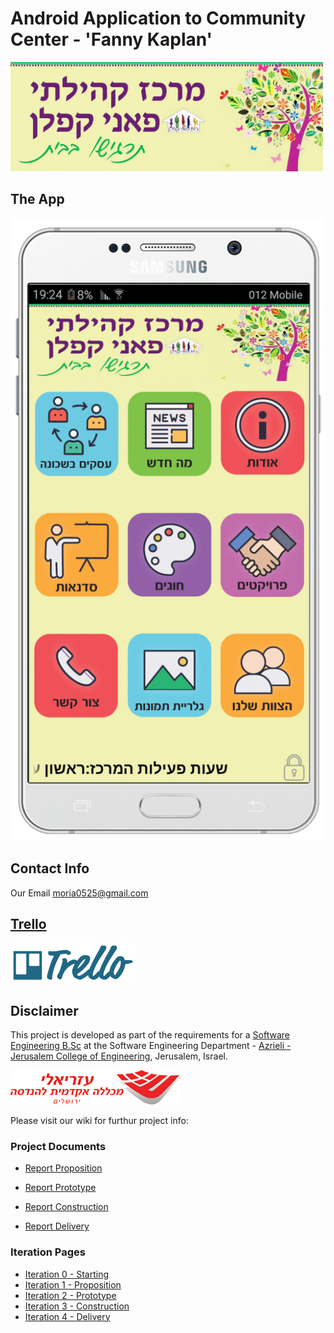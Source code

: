 # Android Application to Community Center - 'Fanny Kaplan'

<img src="https://github.com/moria0525/App_matnas/blob/master/Docs/banner.jpg" width="500">

## The App
<img src="https://github.com/moria0525/App_matnas/blob/master/Docs/gif.gif">

## Contact Info
Our Email
moria0525@gmail.com


## [Trello](https://trello.com/b/5Cuwpy2x/appmatnas)

<img src="https://github.com/moria0525/App_matnas/blob/master/Docs/trello.png" width="200">

## Disclaimer
This project is developed as part of the requirements for a [Software Engineering B.Sc](http://projects.jce.ac.il/moodle/) at the Software Engineering Department - [Azrieli - Jerusalem College of Engineering](http://www.jce.ac.il/), Jerusalem, Israel.

![JCE](https://github.com/moria0525/App_matnas/blob/master/Docs/logo_jce.png)


Please visit our wiki for furthur project info: 

### Project Documents
- [Report Proposition](https://github.com/moria0525/App_matnas/wiki/Iteration-1---Proposition#report-proposition)

- [Report Prototype](https://github.com/moria0525/App_matnas/wiki/Iteration-2---Prototype#report-prototype)

- [Report Construction](https://github.com/moria0525/App_matnas/wiki/Iteration-3---Construction#report-construction)

- [Report Delivery](https://github.com/moria0525/App_matnas/wiki/Iteration-4---Delivery#report-final)


### Iteration Pages
  - [Iteration 0 - Starting](https://github.com/moria0525/App_matnas/wiki/Iteration-0---Starting)
  - [Iteration 1 - Proposition](https://github.com/moria0525/App_matnas/wiki/Iteration-1---Proposition)
  - [Iteration 2 - Prototype](https://github.com/moria0525/App_matnas/wiki/Iteration-2---Prototype)
  - [Iteration 3 - Construction](https://github.com/moria0525/App_matnas/wiki/Iteration-3---Construction)
  - [Iteration 4 - Delivery](https://github.com/moria0525/App_matnas/wiki/Iteration-4---Delivery)

